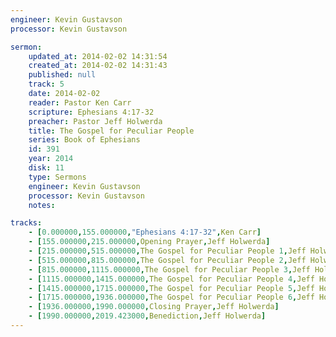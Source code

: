 ```yaml
---
engineer: Kevin Gustavson
processor: Kevin Gustavson

sermon:
    updated_at: 2014-02-02 14:31:54
    created_at: 2014-02-02 14:31:43
    published: null
    track: 5
    date: 2014-02-02
    reader: Pastor Ken Carr
    scripture: Ephesians 4:17-32
    preacher: Pastor Jeff Holwerda
    title: The Gospel for Peculiar People
    series: Book of Ephesians
    id: 391
    year: 2014
    disk: 11
    type: Sermons
    engineer: Kevin Gustavson
    processor: Kevin Gustavson
    notes: 

tracks:
    - [0.000000,155.000000,"Ephesians 4:17-32",Ken Carr]
    - [155.000000,215.000000,Opening Prayer,Jeff Holwerda]
    - [215.000000,515.000000,The Gospel for Peculiar People 1,Jeff Holwerda]
    - [515.000000,815.000000,The Gospel for Peculiar People 2,Jeff Holwerda]
    - [815.000000,1115.000000,The Gospel for Peculiar People 3,Jeff Holwerda]
    - [1115.000000,1415.000000,The Gospel for Peculiar People 4,Jeff Holwerda]
    - [1415.000000,1715.000000,The Gospel for Peculiar People 5,Jeff Holwerda]
    - [1715.000000,1936.000000,The Gospel for Peculiar People 6,Jeff Holwerda]
    - [1936.000000,1990.000000,Closing Prayer,Jeff Holwerda]
    - [1990.000000,2019.423000,Benediction,Jeff Holwerda]
---
```

